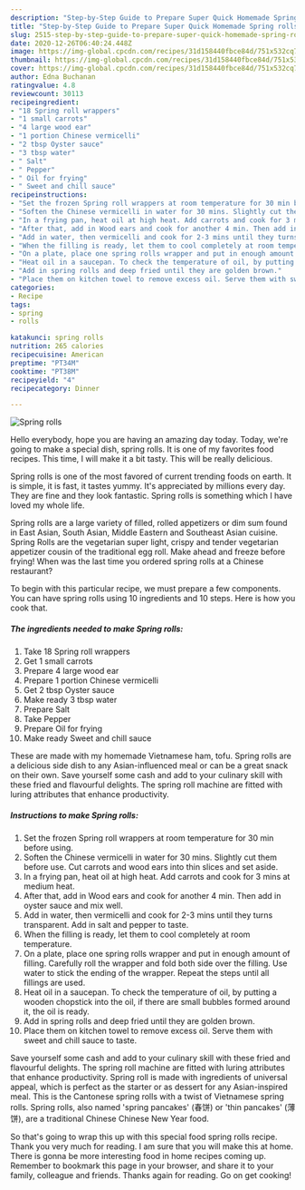```yaml
---
description: "Step-by-Step Guide to Prepare Super Quick Homemade Spring rolls"
title: "Step-by-Step Guide to Prepare Super Quick Homemade Spring rolls"
slug: 2515-step-by-step-guide-to-prepare-super-quick-homemade-spring-rolls
date: 2020-12-26T06:40:24.448Z
image: https://img-global.cpcdn.com/recipes/31d158440fbce84d/751x532cq70/spring-rolls-recipe-main-photo.jpg
thumbnail: https://img-global.cpcdn.com/recipes/31d158440fbce84d/751x532cq70/spring-rolls-recipe-main-photo.jpg
cover: https://img-global.cpcdn.com/recipes/31d158440fbce84d/751x532cq70/spring-rolls-recipe-main-photo.jpg
author: Edna Buchanan
ratingvalue: 4.8
reviewcount: 30113
recipeingredient:
- "18 Spring roll wrappers"
- "1 small carrots"
- "4 large wood ear"
- "1 portion Chinese vermicelli"
- "2 tbsp Oyster sauce"
- "3 tbsp water"
- " Salt"
- " Pepper"
- " Oil for frying"
- " Sweet and chill sauce"
recipeinstructions:
- "Set the frozen Spring roll wrappers at room temperature for 30 min before using."
- "Soften the Chinese vermicelli in water for 30 mins. Slightly cut them before use. Cut carrots and wood ears into thin slices and set aside."
- "In a frying pan, heat oil at high heat. Add carrots and cook for 3 mins at medium heat."
- "After that, add in Wood ears and cook for another 4 min. Then add in oyster sauce and mix well."
- "Add in water, then vermicelli and cook for 2-3 mins until they turns transparent. Add in salt and pepper to taste."
- "When the filling is ready, let them to cool completely at room temperature."
- "On a plate, place one spring rolls wrapper and put in enough amount of filling. Carefully roll the wrapper and fold both side over the filling. Use water to stick the ending of the wrapper. Repeat the steps until all fillings are used."
- "Heat oil in a saucepan. To check the temperature of oil, by putting a wooden chopstick into the oil, if there are small bubbles formed around it, the oil is ready."
- "Add in spring rolls and deep fried until they are golden brown."
- "Place them on kitchen towel to remove excess oil. Serve them with sweet and chill sauce to taste."
categories:
- Recipe
tags:
- spring
- rolls

katakunci: spring rolls 
nutrition: 265 calories
recipecuisine: American
preptime: "PT34M"
cooktime: "PT38M"
recipeyield: "4"
recipecategory: Dinner

---
```



![Spring rolls](https://img-global.cpcdn.com/recipes/31d158440fbce84d/751x532cq70/spring-rolls-recipe-main-photo.jpg)

Hello everybody, hope you are having an amazing day today. Today, we're going to make a special dish, spring rolls. It is one of my favorites food recipes. This time, I will make it a bit tasty. This will be really delicious.

Spring rolls is one of the most favored of current trending foods on earth. It is simple, it is fast, it tastes yummy. It's appreciated by millions every day. They are fine and they look fantastic. Spring rolls is something which I have loved my whole life.

Spring rolls are a large variety of filled, rolled appetizers or dim sum found in East Asian, South Asian, Middle Eastern and Southeast Asian cuisine. Spring Rolls are the vegetarian super light, crispy and tender vegetarian appetizer cousin of the traditional egg roll. Make ahead and freeze before frying! When was the last time you ordered spring rolls at a Chinese restaurant?


To begin with this particular recipe, we must prepare a few components. You can have spring rolls using 10 ingredients and 10 steps. Here is how you cook that.

<!--inarticleads1-->

##### The ingredients needed to make Spring rolls:

1. Take 18 Spring roll wrappers
1. Get 1 small carrots
1. Prepare 4 large wood ear
1. Prepare 1 portion Chinese vermicelli
1. Get 2 tbsp Oyster sauce
1. Make ready 3 tbsp water
1. Prepare  Salt
1. Take  Pepper
1. Prepare  Oil for frying
1. Make ready  Sweet and chill sauce


These are made with my homemade Vietnamese ham, tofu. Spring rolls are a delicious side dish to any Asian-influenced meal or can be a great snack on their own. Save yourself some cash and add to your culinary skill with these fried and flavourful delights. The spring roll machine are fitted with luring attributes that enhance productivity. 

<!--inarticleads2-->

##### Instructions to make Spring rolls:

1. Set the frozen Spring roll wrappers at room temperature for 30 min before using.
1. Soften the Chinese vermicelli in water for 30 mins. Slightly cut them before use. Cut carrots and wood ears into thin slices and set aside.
1. In a frying pan, heat oil at high heat. Add carrots and cook for 3 mins at medium heat.
1. After that, add in Wood ears and cook for another 4 min. Then add in oyster sauce and mix well.
1. Add in water, then vermicelli and cook for 2-3 mins until they turns transparent. Add in salt and pepper to taste.
1. When the filling is ready, let them to cool completely at room temperature.
1. On a plate, place one spring rolls wrapper and put in enough amount of filling. Carefully roll the wrapper and fold both side over the filling. Use water to stick the ending of the wrapper. Repeat the steps until all fillings are used.
1. Heat oil in a saucepan. To check the temperature of oil, by putting a wooden chopstick into the oil, if there are small bubbles formed around it, the oil is ready.
1. Add in spring rolls and deep fried until they are golden brown.
1. Place them on kitchen towel to remove excess oil. Serve them with sweet and chill sauce to taste.


Save yourself some cash and add to your culinary skill with these fried and flavourful delights. The spring roll machine are fitted with luring attributes that enhance productivity. Spring roll is made with ingredients of universal appeal, which is perfect as the starter or as dessert for any Asian-inspired meal. This is the Cantonese spring rolls with a twist of Vietnamese spring rolls. Spring rolls, also named &#39;spring pancakes&#39; (春饼) or &#39;thin pancakes&#39; (薄饼), are a traditional Chinese Chinese New Year food. 

So that's going to wrap this up with this special food spring rolls recipe. Thank you very much for reading. I am sure that you will make this at home. There is gonna be more interesting food in home recipes coming up. Remember to bookmark this page in your browser, and share it to your family, colleague and friends. Thanks again for reading. Go on get cooking!
